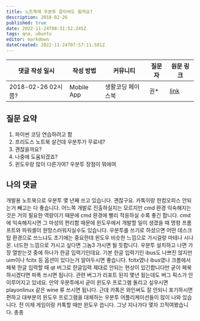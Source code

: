 ```yaml
---
title: 노트북에 우분투 깔아써도 될까요?
description: 2018-02-26
published: true
date: 2022-11-24T08:31:52.245Z
tags: qna, ubuntu
editor: markdown
dateCreated: 2022-11-24T07:57:11.581Z
---
```


|댓글 작성 일시|작성 방법|커뮤니티|질문자|원문 링크|
|---|---|---|---|---|
|2018-02-26 02시쯤?|Mobile App|생활코딩 페이스북|권*|[link](https://www.facebook.com/groups/codingeverybody/permalink/2044109485629577/)|

## 질문 요약

1. 파이썬 코딩 연습하려고 함
2. 프리도스 노트북 살건데 우분투가 무료네?
3. 괜찮을까요?
4. 나중에 도움되겠죠?
5. 윈도우랑 많이 다른가여? 우분투 장점이 뭐에여

## 나의 댓글
개발용 노트북으로 우분투 몇 년째 쓰고 있습니다. 괜찮구요. 카톡이랑 한컴오피스 안되는거 빼고는 다 좋습니다. 어느쪽 개발로 진출하실지는 모르지만 cmd 환경 익숙해지는 것은 거의 필요한 역량이기 때문에 cmd 환경에 빨리 적응하실 수록 좋긴 합니다. cmd에 익숙해지시면 그 마성의 편리함 때문에 윈도우에서 개발할 일이 생겼을 때 명령 프롬프트와 파워셸이 원망스러워지실수도 있습니다. 우분투를 쓰기로 하셨으면 어떤 데스크탑 환경으로 쓰느냐도 초기에는 중요한데 윈도우 비슷한 느낌으로 가시걸랑 마테나 시나몬. 너드한 느낌으로 가시고 싶다면 그놈3 가시면 될 듯합니다. 우분투 설치하고 나면 가장 열받는것 중에 하나가 한글 입력기인데요. 기본 한글 입력기인 ibus도 나쁘진 않지만 uim이나 fcitx 등 옵션이 있다는거 알아두시면 좋습니다. fcitx였나 ibus였나 크롬에서 페북 한글 입력할 때 qt 버그로 한글입력 제대로 안되는 현상이 있긴합니다만 굳이 페북하시겠다면 파폭 쓰시면 됩니다. 관련 버그가 리포트 된지 몇년 됬는데도 버그 픽스가 안이루어지고 있네요. 만약 우분투에서 굳이 윈도우 프로그램 돌리고 싶우시면 playonlinux 같은 wine 류 쓰시면 됩니다. 근데 카톡은 와인써도 잘 안되니 포기하시면 편하고 대부분의 윈도우 프로그램을 대체하는 우분투 어플리케이션들이 많이 나와 있습니다. 전 이제 게임이랑 카톡할 때만 윈도우 씁니다. 그냥 지나가다 몇자 끄적여봤습니다. 총총
